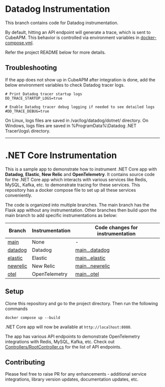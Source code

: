 # Datadog Instrumentation

This branch contains code for Datadog instrumentation.

By default, hitting an API endpoint will generate a trace, which is sent to CubeAPM. This behavior is controlled via environment variables in [docker-compose.yml](docker-compose.yml).

Refer the project README below for more details.

## Troubleshooting

If the app does not show up in CubeAPM after integration is done, add the below environment variables to check Datadog tracer logs.

```shell
# Print Datadog tracer startup logs
DD_TRACE_STARTUP_LOGS=true

# Enable Datadog tracer debug logging if needed to see detailed logs
#DD_TRACE_DEBUG=true
```

On Linux, logs files are saved in /var/log/datadog/dotnet/ directory.
On Windows, logs files are saved in %ProgramData%\Datadog .NET Tracer\logs\ directory.

---

# .NET Core Instrumentation

This is a sample app to demonstrate how to instrument .NET Core app with **Datadog**, **Elastic**, **New Relic** and **OpenTelemetry**. It contains source code for the .NET Core app which interacts with various services like Redis, MySQL, Kafka, etc. to demonstrate tracing for these services. This repository has a docker compose file to set up all these services conveniently.

The code is organized into multiple branches. The main branch has the Flask app without any instrumentation. Other branches then build upon the main branch to add specific instrumentations as below:

| Branch                                                                      | Instrumentation | Code changes for instrumentation                                                             |
| --------------------------------------------------------------------------- | --------------- | -------------------------------------------------------------------------------------------- |
| [main](https://github.com/cubeapm/sample_app_dotnet_core/tree/main)         | None            | -                                                                                            |
| [datadog](https://github.com/cubeapm/sample_app_dotnet_core/tree/datadog)   | Datadog         | [main...datadog](https://github.com/cubeapm/sample_app_dotnet_core/compare/main...datadog)   |
| [elastic](https://github.com/cubeapm/sample_app_dotnet_core/tree/elastic)   | Elastic         | [main...elastic](https://github.com/cubeapm/sample_app_dotnet_core/compare/main...elastic)   |
| [newrelic](https://github.com/cubeapm/sample_app_dotnet_core/tree/newrelic) | New Relic       | [main...newrelic](https://github.com/cubeapm/sample_app_dotnet_core/compare/main...newrelic) |
| [otel](https://github.com/cubeapm/sample_app_dotnet_core/tree/otel)         | OpenTelemetry   | [main...otel](https://github.com/cubeapm/sample_app_dotnet_core/compare/main...otel)         |

## Setup

Clone this repository and go to the project directory. Then run the following commands

```
docker compose up --build
```

.NET Core app will now be available at `http://localhost:8080`.

The app has various API endpoints to demonstrate OpenTelemetry integrations with Redis, MySQL, Kafka, etc. Check out [Controllers/RootController.cs](Controllers/RootController.cs) for the list of API endpoints.

## Contributing

Please feel free to raise PR for any enhancements - additional service integrations, library version updates, documentation updates, etc.
